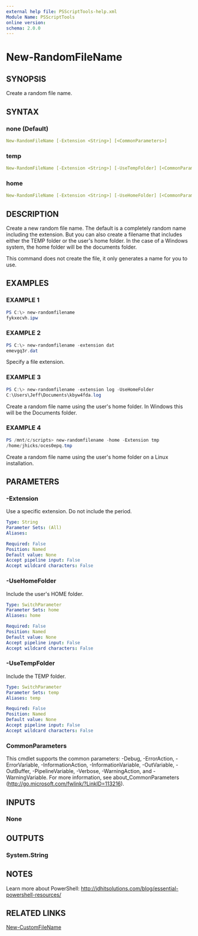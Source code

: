 ```yaml
---
external help file: PSScriptTools-help.xml
Module Name: PSScriptTools
online version: 
schema: 2.0.0
---
```


# New-RandomFileName

## SYNOPSIS

Create a random file name.

## SYNTAX

### none (Default)

```yaml
New-RandomFileName [-Extension <String>] [<CommonParameters>]
```

### temp

```yaml
New-RandomFileName [-Extension <String>] [-UseTempFolder] [<CommonParameters>]
```

### home

```yaml
New-RandomFileName [-Extension <String>] [-UseHomeFolder] [<CommonParameters>]
```

## DESCRIPTION

Create a new random file name. The default is a completely random name including the extension. But you can also create a filename that includes either the TEMP folder or the user's home folder. In the case of a Windows system, the home folder will be the documents folder.

This command does not create the file, it only generates a name for you to use.

## EXAMPLES

### EXAMPLE 1

```powershell
PS C:\> new-randomfilename
fykxecvh.ipw
```

### EXAMPLE 2

```powershell
PS C:\> new-randomfilename -extension dat
emevgq3r.dat
```

Specify a file extension.

### EXAMPLE 3

```powershell
PS C:\> new-randomfilename -extension log -UseHomeFolder
C:\Users\Jeff\Documents\kbyw4fda.log
```

Create a random file name using the user's home folder. In Windows this will be the Documents folder.

### EXAMPLE 4

```powershell
PS /mnt/c/scripts> new-randomfilename -home -Extension tmp
/home/jhicks/oces0epq.tmp
```

Create a random file name using the user's home folder on a Linux installation.

## PARAMETERS

### -Extension

Use a specific extension. Do not include the period.

```yaml
Type: String
Parameter Sets: (All)
Aliases:

Required: False
Position: Named
Default value: None
Accept pipeline input: False
Accept wildcard characters: False
```

### -UseHomeFolder

Include the user's HOME folder.

```yaml
Type: SwitchParameter
Parameter Sets: home
Aliases: home

Required: False
Position: Named
Default value: None
Accept pipeline input: False
Accept wildcard characters: False
```

### -UseTempFolder

Include the TEMP folder.

```yaml
Type: SwitchParameter
Parameter Sets: temp
Aliases: temp

Required: False
Position: Named
Default value: None
Accept pipeline input: False
Accept wildcard characters: False
```

### CommonParameters

This cmdlet supports the common parameters: -Debug, -ErrorAction, -ErrorVariable, -InformationAction, -InformationVariable, -OutVariable, -OutBuffer, -PipelineVariable, -Verbose, -WarningAction, and -WarningVariable. For more information, see about_CommonParameters (http://go.microsoft.com/fwlink/?LinkID=113216).

## INPUTS

### None

## OUTPUTS

### System.String

## NOTES

Learn more about PowerShell: http://jdhitsolutions.com/blog/essential-powershell-resources/

## RELATED LINKS

[New-CustomFileName](./New-CustomFileName.md)

